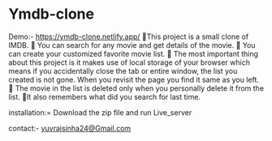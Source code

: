 # Ymdb-clone 
Demo:- https://ymdb-clone.netlify.app/
🔴This project is a small clone of IMDB.
🔴 You can search for any movie and get details of the movie.
🔴 You can create your customized favorite movie list.
🔴 The most important thing about this project is it makes use of local storage of your browser which means if you accidentally close the tab or entire window, the list you created is not gone. When you revisit the page you find it same as you left.
🔴 The movie in the list is deleted only when you personally delete it from the list.
🔴It also remembers what did you search for last time.

installation:=
Download the zip file and run Live_server

contact:- yuvrajsinha24@Gmail.com
